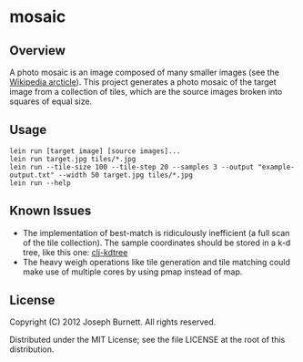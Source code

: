# mosaic

## Overview

A photo mosaic is an image composed of many smaller images (see the [Wikipedia arcticle][wiki]).  This project generates a photo mosaic of the target image from a collection of tiles, which are the source images broken into squares of equal size.

[wiki]: http://en.wikipedia.org/wiki/Photo_mosaic "Wikipedia article on photo mosaic"

## Usage

    lein run [target image] [source images]...
    lein run target.jpg tiles/*.jpg
    lein run --tile-size 100 --tile-step 20 --samples 3 --output "example-output.txt" --width 50 target.jpg tiles/*.jpg
    lein run --help

## Known Issues

* The implementation of best-match is ridiculously inefficient (a full scan of the tile collection).  The sample coordinates should be stored in a k-d tree, like this one: [clj-kdtree](https://github.com/abscondment/clj-kdtree)
* The heavy weigh operations like tile generation and tile matching could make use of multiple cores by using pmap instead of map.

## License

Copyright (C) 2012 Joseph Burnett.  All rights reserved.

Distributed under the MIT License; see the file LICENSE at the root of this distribution.